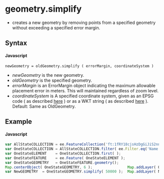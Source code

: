 # geometry.simplify
- creates a new geometry by removing points from a specified geometry without exceeding a specified error margin.

## Syntax

#### Javascript
```
newGeometry = oldGeometry.simplify ( errorMargin, coordinateSystem )
```

- *newGeometry* is the new geometry.
- *oldGeometry* is the specified geometry.
- *errorMargin* is an ErrorMargin object indicating the maximum allowable placement error in meters.  This will maintained regardless of zoom level.
- *coordinateSystem* is A specified coordinate system, given as an EPSG code ( as described [here](http://spatialreference.org/) ) or as a WKT string ( as described [here](http://en.wikibooks.org/wiki/Geospatial_Data_in_SQL_Server/WKT) ).  Default:  Same as OldGeometry.


## Example

#### Javascript
```javascript
var AllStateCOLLECTION = ee.FeatureCollection('ft:1fRY18cjsHzDgGiJiS2nnpUU3v9JPDc2HNaR7Xk8');
var OneStateCOLLECTION = AllStateCOLLECTION.filter( ee.Filter.eq('Name', 'Idaho') );
var OneStateELEMENT    = OneStateCOLLECTION.first( );
var OneStateFEATURE    = ee.Feature( OneStateELEMENT );
var OneStateGEOMETRY   = OneStateFEATURE.geometry();
Map.centerObject( OneStateGEOMETRY, 6 );                Map.addLayer( OneStateGEOMETRY, {color:'331188'} );
var NewGEOMETRY  = OneStateGEOMETRY.simplify( 50000 );  Map.addLayer( NewGEOMETRY,      {color:'ffffff'} );

```
